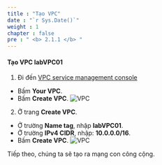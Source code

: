 ```yaml
---
title : "Tạo VPC"
date : "`r Sys.Date()`"
weight : 1
chapter : false
pre : " <b> 2.1.1 </b> "
---
```


#### Tạo VPC **labVPC01**
1. Đi đến [VPC service management console](https://console.aws.amazon.com/vpc/home)
  - Bấm **Your VPC**.
  - Bấm **Create VPC**.
  ![VPC](/workshop.chaunguyen.site/2.prerequisite/ws01-createvpc01.png)

2. Ở trang **Create VPC**.
  - Ở trường **Name tag**, nhập **labVPC01**.
  - Ở trường **IPv4 CIDR**, nhập: **10.0.0.0/16**.
  - Bấm **Create VPC**.
  ![VPC](/workshop.chaunguyen.site/2.prerequisite/ws01-createvpc02.png)

Tiếp theo, chúng ta sẽ tạo ra mạng con công cộng.